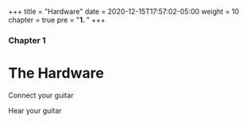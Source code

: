 +++
title = "Hardware"
date = 2020-12-15T17:57:02-05:00
weight = 10
chapter = true
pre = "<b>1. </b>"
+++

### Chapter 1

# The Hardware

Connect your guitar

Hear your guitar

